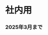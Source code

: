 # 社内用
### 2025年3月まで


<!--

![Top Langs](https://github-readme-stats.vercel.app/api/top-langs/?username=KosukeTAKAHASHI343&langs_count=5)

### Hi there 👋

**KosukeTAKAHASHI343/KosukeTAKAHASHI343** is a ✨ _special_ ✨ repository because its `README.md` (this file) appears on your GitHub profile.

Here are some ideas to get you started:

- 🔭 I’m currently working on ...
- 🌱 I’m currently learning ...
- 👯 I’m looking to collaborate on ...
- 🤔 I’m looking for help with ...
- 💬 Ask me about ...
- 📫 How to reach me: ...
- 😄 Pronouns: ...
- ⚡ Fun fact: ...
-->
